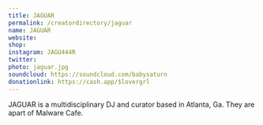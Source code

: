 ```yaml
---
title: JAGUAR
permalink: /creatordirectory/jaguar
name: JAGUAR
website:
shop:
instagram: JAGU444R
twitter:
photo: jaguar.jpg
soundcloud: https://soundcloud.com/babysaturn
donationlink: https://cash.app/$lovergrl
---
```

JAGUAR is a multidisciplinary DJ and curator based in Atlanta, Ga. They are apart of Malware Cafe. 